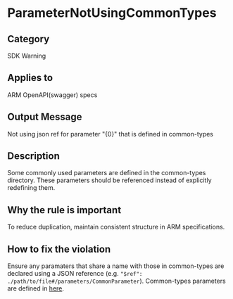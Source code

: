 # ParameterNotUsingCommonTypes

## Category

SDK Warning

## Applies to

ARM OpenAPI(swagger) specs

## Output Message

Not using json ref for parameter "{0}" that is defined in common-types

## Description

Some commonly used parameters are defined in the common-types directory. These parameters should be referenced instead of explicitly redefining them.

## Why the rule is important

To reduce duplication, maintain consistent structure in ARM specifications.

## How to fix the violation

Ensure any paramaters that share a name with those in common-types are declared using a JSON reference (e.g. `"$ref": ./path/to/file#/parameters/CommonParameter`). Common-types parameters are defined in [here](https://github.com/Azure/azure-rest-api-specs/blob/main/specification/common-types/resource-management/v4/types.json#L624).
